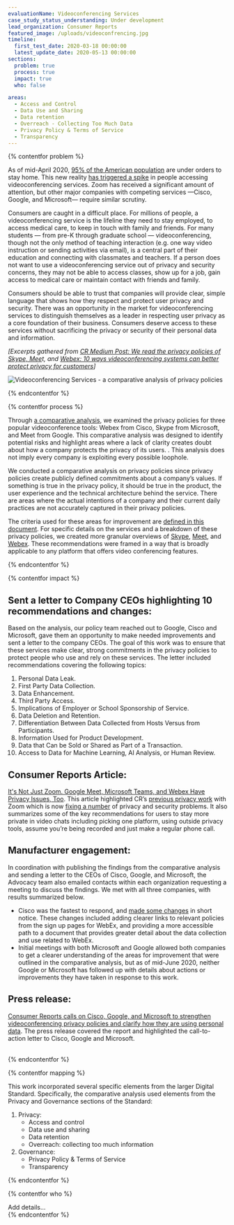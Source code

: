 ```yaml
---
evaluationName: Videoconferencing Services
case_study_status_understanding: Under development
lead_organization: Consumer Reports
featured_image: /uploads/videoconfrencing.jpg
timeline:
  first_test_date: 2020-03-18 00:00:00
  latest_update_date: 2020-05-13 00:00:00
sections:
  problem: true
  process: true
  impact: true
  who: false

areas:
  - Access and Control
  - Data Use and Sharing
  - Data retention
  - Overreach - Collecting Too Much Data
  - Privacy Policy & Terms of Service
  - Transparency
---
```


{% contentfor problem %}
<div class="editable mt-3">
<p>As of mid-April 2020, <a target="_blank" rel="noopener"
href="https://www.nytimes.com/interactive/2020/us/coronavirus-stay-at-home-order.html">95%
of the American population</a> are under orders to stay home. This new
reality <a target="_blank" rel="noopener"
href="https://www.appannie.com/en/insights/market-data/video-conferencing-apps-surge-coronavirus/">has
triggered a spike</a> in people accessing videoconferencing services. Zoom
has received a significant amount of attention, but other major companies
with competing services &mdash;Cisco, Google, and Microsoft&mdash; require
similar scrutiny.</p><p>Consumers are caught in a difficult place. For
millions of people, a videoconferencing service is the lifeline they need to
stay employed, to access medical care, to keep in touch with family and
friends. For many students &mdash; from pre-K through graduate school
&mdash; videoconferencing, though not the only method of teaching
interaction (e.g. one way video instruction or sending activities via
email), is a central part of their education and connecting with classmates
and teachers. If a person does not want to use a videoconferencing service
out of privacy and security concerns, they may not be able to access
classes, show up for a job, gain access to medical care or maintain contact
with friends and family.</p><p>Consumers should be able to trust that
companies will provide clear, simple language that shows how they respect
and protect user privacy and security. There was an opportunity in the
market for videoconferencing services to distinguish themselves as a leader
in respecting user privacy as a core foundation of their business. Consumers
deserve access to these services without sacrificing the privacy or security
of their personal data and information.&nbsp;</p><p><em>[Excerpts gathered
from <a target="_blank" rel="noopener"
href="https://medium.com/cr-digital-lab/skype-meet-webex-videoconference-privacy-845bc8360fd3">CR
Medium Post: We read the privacy policies of Skype, Mee</a>t, and <a
target="_blank" rel="noopener"
href="https://medium.com/cr-digital-lab/skype-meet-webex-videoconference-privacy-845bc8360fd3">Webex:
10 ways videoconferencing systems can better protect privacy for
customers</a>]</em></p>
<p>
<img src="/uploads/mapping-01-inline.png" alt="Videoconferencing Services - a comparative analysis of privacy policies"/>
</p>
</div>
{% endcontentfor %}

{% contentfor process %}
<div class="editable mt-3">
<p>Through <a target="_blank" rel="noopener"
href="https://medium.com/cr-digital-lab/skype-meet-webex-videoconference-privacy-845bc8360fd3">a
comparative analysis</a>, we examined the privacy policies for three popular
videoconference tools: Webex from Cisco, Skype from Microsoft, and Meet from
Google. This comparative analysis was designed to identify potential risks
and highlight areas where a lack of clarity creates doubt about how a
company protects the privacy of its users. . This analysis does not imply
every company is exploiting every possible loophole.&nbsp;</p><p>We
conducted a comparative analysis on privacy policies since privacy policies
create publicly defined commitments about a company&rsquo;s values. If
something is true in the privacy policy, it should be true in the product,
the user experience and the technical architecture behind the service. There
are areas where the actual intentions of a company and their current daily
practices are not accurately captured in their privacy policies.</p><p>The
criteria used for these areas for improvement are <a target="_blank"
rel="noopener"
href="https://medium.com/cr-digital-lab/comparative-analysis-rubric-2d999ed0fa69">defined
in this document</a>. For specific details on the services and a breakdown
of these privacy policies, we created more granular overviews of <a
target="_blank" rel="noopener"
href="https://medium.com/cr-digital-lab/skype-teams-microsoft-policy-review-299bd1403c4b">Skype</a>,
<a target="_blank" rel="noopener"
href="https://medium.com/cr-digital-lab/meet-duo-hangout-google-policy-review-deae151cd773">Meet</a>,
and <a target="_blank" rel="noopener"
href="https://medium.com/cr-digital-lab/webex-cisco-policy-review-3608a1eafddf">Webex</a>.
These recommendations were framed in a way that is broadly applicable to any
platform that offers video conferencing features.&nbsp;</p>
</div>
{% endcontentfor %}

{% contentfor impact %}
<div class="editable mt-3">
<h2>Sent a letter to Company CEOs highlighting 10 recommendations and
changes:</h2><p>Based on the analysis, our policy team reached out to
Google, Cisco and Microsoft, gave them an opportunity to make needed
improvements and sent a letter to the company CEOs. The goal of this work
was to ensure that these services make clear, strong commitments in the
privacy policies to protect people who use and rely on these services. The
letter included recommendations covering the following
topics:&nbsp;</p><ol><li>Personal Data Leak.</li><li>First Party Data
Collection.</li><li>Data Enhancement.</li><li>Third Party
Access.</li><li>Implications of Employer or School Sponsorship of
Service.</li><li>Data Deletion and Retention.</li><li>Differentiation
Between Data Collected from Hosts Versus from
Participants.</li><li>Information Used for Product Development.</li><li>Data
that Can be Sold or Shared as Part of a Transaction.</li><li>Access to Data
for Machine Learning, AI Analysis, or Human Review.</li></ol><h2>Consumer
Reports Article:</h2><p><a target="_blank" rel="noopener"
href="https://www.consumerreports.org/video-conferencing-services/videoconferencing-privacy-issues-google-microsoft-webex/">It's
Not Just Zoom. Google Meet, Microsoft Teams, and Webex Have Privacy Issues,
Too</a>. This article highlighted CR&rsquo;s <a target="_blank"
rel="noopener"
href="https://www.consumerreports.org/video-conferencing-services/zoom-teleconferencing-privacy-concerns/">previous
privacy work</a> with Zoom which is now <a target="_blank" rel="noopener"
href="https://www.consumerreports.org/video-conferencing-services/zoom-updates-user-privacy-security/">fixing
a number</a> of privacy and security problems. It also summarizes some of
the key recommendations for users to stay more private in video chats
including picking one platform, using outside privacy tools, assume
you&rsquo;re being recorded and just make a regular phone
call.</p><h2>Manufacturer engagement:&nbsp;</h2><p>In coordination with
publishing the findings from the comparative analysis and sending a letter
to the CEOs of Cisco, Google, and Microsoft, the Advocacy team also emailed
contacts within each organization requesting a meeting to discuss the
findings. We met with all three companies, with results summarized
below.</p><ul><li>Cisco was the fastest to respond, and <a target="_blank"
rel="noopener"
href="https://www.consumerreports.org/video-conferencing-services/cisco-clarifies-privacy-policy-for-webex-videoconferencing/">made
some changes</a> in short notice. These changes included adding clearer
links to relevant policies from the sign up pages for WebEx, and providing a
more accessible path to a document that provides greater detail about the
data collection and use related to WebEx.</li><li>Initial meetings with both
Microsoft and Google allowed both companies to get a clearer understanding
of the areas for improvement that were outlined in the comparative analysis,
but as of mid-June 2020, neither Google or Microsoft has followed up with
details about actions or improvements they have taken in response to this
work.</li></ul><h2>Press release:</h2><p><a target="_blank" rel="noopener"
href="https://advocacy.consumerreports.org/press_release/consumer-reports-calls-on-cisco-google-and-microsoft-to-strengthen-privacy-policies-and-clarify-how-they-are-using-personal-data/">Consumer
Reports calls on Cisco, Google, and Microsoft to strengthen
videoconferencing privacy policies and clarify how they are using personal
data</a>. The press release covered the report and highlighted the
call-to-action letter to Cisco, Google and Microsoft.<br />&nbsp;</p>
</div>
{% endcontentfor %}

{% contentfor mapping %}
<div class="editable mt-3">
<p>This work incorporated several specific elements from the larger Digital
Standard. Specifically, the comparative analysis used elements from the
Privacy and Governance sections of the
Standard:</p><ol><li>Privacy:<ul><li>Access and control</li><li>Data use and
sharing</li><li>Data retention</li><li>Overreach: collecting too much
information</li></ul></li><li>Governance:<ul><li>Privacy Policy &amp; Terms
of Service</li><li>Transparency</li></ul></li></ol>
</div>
{% endcontentfor %}

{% contentfor who %}
<div class="editable mt-3">
Add details...
</div>
{% endcontentfor %}

